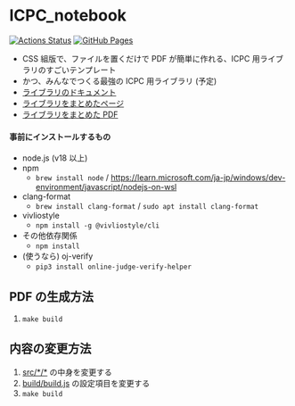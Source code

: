 # ICPC_notebook

[![Actions Status](https://github.com/tatyam-prime/ICPC_notebook/workflows/verify/badge.svg)](https://github.com/tatyam-prime/ICPC_notebook/actions) [![GitHub Pages](https://img.shields.io/static/v1?label=GitHub+Pages&message=document+&color=brightgreen&logo=github)](https://tatyam-prime.github.io/ICPC_notebook/)

- CSS 組版で、ファイルを置くだけで PDF が簡単に作れる、ICPC 用ライブラリのすごいテンプレート
- かつ、みんなでつくる最強の ICPC 用ライブラリ (予定)
- [ライブラリのドキュメント](https://tatyam-prime.github.io/ICPC_notebook/)
- [ライブラリをまとめたページ](https://tatyam-prime.github.io/ICPC_notebook/notebook.html)
- [ライブラリをまとめた PDF](https://tatyam-prime.github.io/ICPC_notebook/notebook.pdf)

#### 事前にインストールするもの

- node.js (v18 以上)
- npm
    - `brew install node` / <https://learn.microsoft.com/ja-jp/windows/dev-environment/javascript/nodejs-on-wsl>
- clang-format
    - `brew install clang-format` / `sudo apt install clang-format`
- vivliostyle
    - `npm install -g @vivliostyle/cli`
- その他依存関係
    - `npm install`
- (使うなら) oj-verify
    - `pip3 install online-judge-verify-helper`

## PDF の生成方法

1. `make build`

## 内容の変更方法

1. [src/\*/\*](src/) の中身を変更する
2. [build/build.js](build/build.js) の設定項目を変更する
3. `make build`

